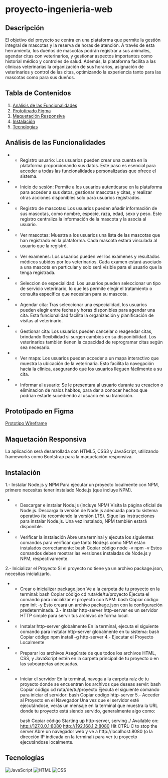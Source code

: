 # proyecto-ingenieria-web
## Descripción

El objetivo del proyecto se centra en una plataforma que permite la gestión integral de mascotas y la reserva de horas de atención. A través de esta herramienta, los dueños de mascotas podrán registrar a sus animales, agendar citas con veterinarios, y gestionar aspectos importantes como historial médico y controles de salud. Además, la plataforma facilita a las clínicas veterinarias la organización de sus horarios, asignación de veterinarios y control de las citas, optimizando la experiencia tanto para las mascotas como para sus dueños.

## Tabla de Contenidos

1. [Análisis de las Funcionalidades](#análisisdelasfuncionalidades)
2. [Prototipado Figma](#prototipadofigma)
3. [Maquetación Responsiva](#aaquetaciónresponsiva)
4. [Instalación](#instalación)
5. [Tecnologías](#tecnologías)


## Análisis de las Funcionalidades

- - Registro usuario: Los usuarios pueden crear una cuenta en la plataforma proporcionando sus datos. Este paso es esencial para acceder a todas las funcionalidades personalizadas que ofrece el sistema.

- - Inicio de sesión: Permite a los usuarios autenticarse en la plataforma para acceder a sus datos, gestionar mascotas y citas, y realizar otras acciones disponibles solo para usuarios registrados.

- - Registro de mascotas:  Los usuarios pueden añadir información de sus mascotas, como nombre, especie, raza, edad, sexo y peso. Este registro centraliza la información de la mascota y la asocia al usuario.

- - Ver mascotas: Muestra a los usuarios una lista de las mascotas que han registrado en la plataforma. Cada mascota estará vinculada al usuario que la registró.

- - Ver examenes: Los usuarios pueden ver los exámenes y resultados médicos subidos por los veterinarios. Cada examen estará asociado a una mascota en particular y solo será visible para el usuario que la tenga registrada.

- - Seleccion de especialidad: Los usuarios pueden seleccionar un tipo de servicio veterinario, lo que les permite elegir el tratamiento o consulta específica que necesitan para su mascota.

- - Agendar cita: Tras seleccionar una especialidad, los usuarios pueden elegir entre fechas y horas disponibles para agendar una cita. Esta funcionalidad facilita la organización y planificación de visitas al veterinario.

- - Gestionar cita: Los usuarios pueden cancelar o reagendar citas, brindando flexibilidad si surgen cambios en su disponibilidad. Los veterinarios también tienen la capacidad de reprogramar citas según sea necesario.

- - Ver mapa:  Los usuarios pueden acceder a un mapa interactivo que muestra la ubicación de la veterinaria. Esto facilita la navegación hacia la clínica, asegurando que los usuarios lleguen fácilmente a su cita.

- - Informar al usuario: Se le presentara al usuario durante su creacion o eliminacion de malos habitos, para dar a conocer hechos que podrian estarle sucediendo al usuario en su transición.


## Prototipado en Figma

[Prototipo Wireframe](https://www.figma.com/proto/OTowrJNe7AAEzTw5mqKgTv/DTS)

## Maquetación Responsiva
La aplicación será desarrollada con HTML5, CSS3 y JavaScript, utilizando frameworks como Bootstrap para la
maquetación responsiva.

## Instalación

1.- Instalar Node.js y NPM
Para ejecutar un proyecto localmente con NPM, primero necesitas tener instalado Node.js (que incluye NPM).

- - Descargar e instalar Node.js (incluye NPM)
    Visita la página oficial de Node.js.
    Descarga la versión de Node.js adecuada para tu sistema operativo (te recomiendo la versión LTS).
    Sigue las instrucciones para instalar Node.js. Una vez instalado, NPM también estará disponible.
- - Verificar la instalación
    Abre una terminal y ejecuta los siguientes comandos para verificar que tanto Node.js como NPM están instalados correctamente:
    bash
    Copiar código
    node -v
    npm -v
    Estos comandos deben mostrar las versiones instaladas de Node.js y NPM, respectivamente.

2.- Inicializar el Proyecto
    Si el proyecto no tiene ya un archivo package.json, necesitas inicializarlo.

- - Crear o inicializar package.json
    Ve a la carpeta de tu proyecto en la terminal:
    bash
    Copiar código
    cd ruta/de/tu/proyecto
    Ejecuta el comando para inicializar el proyecto con NPM:
    bash
    Copiar código
    npm init -y
    Esto creará un archivo package.json con la configuración predeterminada.
3.- Instalar http-server
    http-server es un servidor HTTP simple para servir tus archivos de forma local.

- - Instalar http-server globalmente
    En la terminal, ejecuta el siguiente comando para instalar http-server globalmente en tu sistema:
    bash
    Copiar código
    npm install -g http-server
4.- Ejecutar el Proyecto Localmente
- - Preparar los archivos
    Asegúrate de que todos los archivos HTML, CSS, y JavaScript estén en la carpeta principal de tu proyecto o en las subcarpetas adecuadas.
- - Iniciar el servidor
    En la terminal, navega a la carpeta raíz de tu proyecto donde se encuentran los archivos que deseas servir:
    bash
    Copiar código
    cd ruta/de/tu/proyecto
    Ejecuta el siguiente comando para iniciar el servidor:
    bash
    Copiar código
    http-server
5.- Acceder al Proyecto en el Navegador
    Una vez que el servidor esté ejecutándose, verás un mensaje en la terminal que muestra la URL donde tu proyecto está siendo servido, generalmente algo como:

    bash
    Copiar código
    Starting up http-server, serving ./
    Available on:
    http://127.0.0.1:8080
    http://192.168.1.2:8080
    Hit CTRL-C to stop the server
    Abre un navegador web y ve a http://localhost:8080 (o la dirección IP indicada en la terminal) para ver tu proyecto ejecutándose localmente.


## Tecnologías
![JavaScript](https://img.shields.io/badge/JavaScript-F7DF1E?style=flat&logo=javascript&logoColor=black)
![HTML](https://img.shields.io/badge/HTML5-E34F26?style=flat&logo=html5&logoColor=white)
![CSS](https://img.shields.io/badge/CSS3-1572B6?style=flat&logo=css3&logoColor=white)
 
